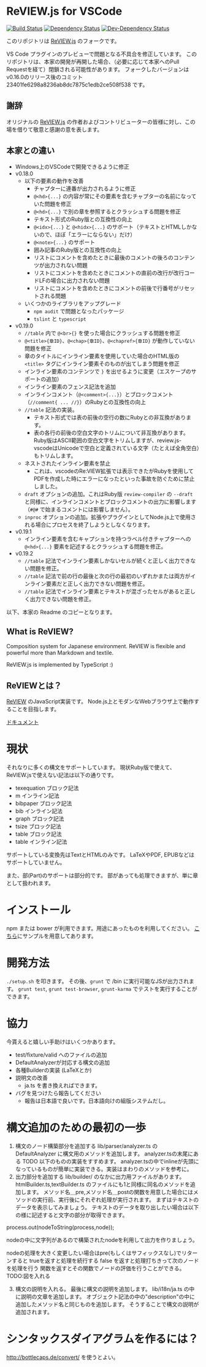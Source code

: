 # ReVIEW.js for VSCode

[![Build Status](https://github.com/yfakariya/review.js-vscode/workflows/build/badge.svg)](https://github.com/yfakariya/review.js-vscode/actions?build) [![Dependency Status](https://david-dm.org/yfakariya/review.js-vscode.svg)](https://david-dm.org/yfakariya/review.js-vscode) [![Dev-Dependency Status](https://david-dm.org/yfakariya/review.js-vscode/dev-status.png#info=devDependencies)](https://david-dm.org/yfakariya/review.js-vscode#type=dev)

このリポジトリは [ReVIEW.js](https://github.com/vvakame/review.js) のフォークです。

VS Code プラグインのプレビューで問題となる不具合を修正しています。
このリポジトリは、本家の開発が再開した場合、（必要に応じて本家へのPull Requestを経て）閉鎖される可能性があります。
フォークしたバージョンはv0.16.0のリリース後のコミット 23401fe6298a8236ab8dc7875c1edb2ce508f538 です。

## 謝辞

オリジナルの [ReVIEW.js](https://github.com/vvakame/review.js) の作者およびコントリビューターの皆様に対し、この場を借りて敬意と感謝の意を表します。

## 本家との違い

* Windows上のVSCodeで開発できるように修正
* v0.18.0
  * 以下の要素の動作を改善
    * チャプターに連番が出力されるように修正
    * `@<hd>{...}` の内容が常にその要素を含むチャプターの名前になっていた問題を修正
    * `@<hd>{...}` で別の章を参照するとクラッシュする問題を修正
    * テキスト形式のRuby版との互換性の向上
    * `@<idx>{...}` と `@<hidx>{...}` のサポート（テキストとHTMLしかないので、ほぼ「エラーにならない」だけ）
    * `@<note>{...}` のサポート
    * 囲み記事のRuby版との互換性の向上
    * リストにコメントを含めたときに最後のコメントの後ろのコンテンツが出力されない問題
    * リストにコメントを含めたときにコメントの直前の改行が改行コードLFの場合に出力されない問題
    * リストにコメントを含めたときにコメントの前後で行番号がリセットされる問題
  * いくつかのライブラリをアップグレード
    * `npm audit` で問題となったパッケージ
    * `tslint` と `typescript`
* v0.19.0
  * `//table` 内で `@<br>{}` を使った場合にクラッシュする問題を修正
  * `@<title>{章ID}`、`@<chap>{章ID}`、`@<chapref>{章ID}` が動作していない問題を修正
  * 章のタイトルにインライン要素を使用していた場合のHTML版の `<title>` タグにインライン要素そのものが出てしまう問題を修正
  * インライン要素のコンテンツで `}` を出せるように変更（エスケープのサポートの追加）
  * インライン要素のフェンス記法を追加
  * インラインコメント（`@<comment>{...}`）とブロックコメント（`//comment{ ... //}`）のRubyとの互換性の向上
  * `//table` 記法の実装。
    * テキスト形式では表の前後の空行の数にRubyとの非互換があります。
    * 表の各行の前後の空白文字のトリムについて非互換があります。Ruby版はASCII範囲の空白文字をトリムしますが、review.js-vscodeはUnicodeで空白と定義されている文字（たとえば全角空白）もトリムします。
  * ネストされたインライン要素を禁止
    * これは、vscodeのRe:VIEW拡張では表示できたがRubyを使用してPDFを作成した時にエラーになったといった事故を防ぐために禁止しました。
  * `draft` オプションの追加。これはRuby版 `review-compiler` の `--draft` と同様に、インラインコメントとブロックコメントの出力に影響します（`#@#` で始まるコメントには影響しません）。
  * `inproc` オプションの追加。拡張やプラグインとしてNode.js上で使用される場合にプロセスを終了しようとしなくなります。
* v0.19.1
  * インライン要素を含むキャプションを持つラベル付きチャプターへの `@<hd>{...}` 要素を記述するとクラッシュする問題を修正。
* v0.19.2
  * `//table` 記法でインライン要素しかないセルが続くと正しく出力できない問題を修正。
  * `//table` 記法で前の行の最後と次の行の最初のいずれかまたは両方がインライン要素だと正しく出力できない問題を修正。
  * `//table` 記法でインライン要素とテキストが混ざったセルがあると正しく出力できない問題を修正。

以下、本家の Readme のコピーとなります。

## What is ReVIEW?

Composition system for Japanese environment.
ReVIEW is flexible and powerful more than Markdown and textile.

ReVIEW.js is implemented by TypeScript :)

## ReVIEWとは？

[ReVIEW](https://github.com/kmuto/review) のJavaScript実装です。
Node.js上とモダンなWebブラウザ上で動作することを目指します。

[ドキュメント](https://yfakariya.github.io/review.js/docs/)

# 現状

それなりに多くの構文をサポートしています。
現状Ruby版で使えて、ReVIEW.jsで使えない記法は以下の通りです。

* texequation ブロック記法
* m インライン記法
* bibpaper ブロック記法
* bib インライン記法
* graph ブロック記法
* tsize ブロック記法
* table ブロック記法
* table インライン記法

サポートしている変換先はTextとHTMLのみです。
LaTeXやPDF, EPUBなどはサポートしていません。

また、部(Part)のサポートは部分的です。
部があっても処理できますが、単に章として扱われます。

# インストール

npm または bower が利用できます。用途にあったものを利用してください。
[こちら](https://github.com/vvakame/review.js/tree/master/example)にサンプルを用意してあります。

# 開発方法

`./setup.sh` を叩きます。
その後、`grunt` で /bin に実行可能なJSが出力されます。
`grunt test`, `grunt test-browser`, `grunt-karma` でテストを実行することができます。

# 協力

今貰えると嬉しい手助けはいくつかあります。

* test/fixture/valid へのファイルの追加
* DefaultAnalyzerが対応する構文の追加
* 各種Builderの実装 (LaTeXとか)
* 説明文の改善
  * ja.ts を書き換えればできます。
* バグを見つけたら報告してください
  * 報告は日本語で良いです。日本語向けの組版システムだし。

# 構文追加のための最初の一歩

 1. 構文のノード構築部分を追加する
lib/parser/analyzer.ts の DefaultAnalyzer に構文用のメソッドを追加します。
analyzer.tsの末尾にある TODO 以下のものの実装をすすめます。
analyzer.tsの中でinlineが先頭になっているものが簡単に実装できる。実装はまわりのメソッドを参考に。
 2. 出力部分を追加する
lib/builder/ のなかに出力用ファイルがあります。
htmlBuilder.ts,textBuilder.ts のファイルにも1と同様に同名のメソッドを追加します。
メソッド名＿pre,メソッド名＿postの関数を用意した場合にはメソッドの実行前、実行後にそれぞれ処理が実行されます。
まずはテキストのデータを表示してみましょう。
テキストのデータを取り出したい場合は以下の様に記述すると文字の部分が取得できます。

process.out(nodeToString(process,node));

nodeの中に文字列があるので構築されたnodeを利用して出力を作りましょう。

nodeの処理を大きく変更したい場合はpre(もしくはサフィックスなし)でリターンすると
trueを返すと処理を続行する
false を返すと処理打ちきって次のノードを処理を行う
関数を返すとその関数でノードの評価を行うことができる。
TODO:図を入れる

 3. 構文の説明を入れる。
最後に構文の説明を追加します。
lib/i18n/ja.ts の中に説明の文章を追加します。
オブジェクト記法の中の"description"の中に追加したメソッド名と同じものを追加します。
そうすることで構文の説明が追加されます。

# シンタックスダイアグラムを作るには？

http://bottlecaps.de/convert/ を使うとよい。
